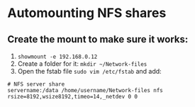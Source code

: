 # Automounting NFS shares

## Create the mount to make sure it works:
1. `showmount -e 192.168.0.12`
1. Create a folder for it: `mkdir ~/Network-files`
1. Open the fstab file `sudo vim /etc/fstab` and add:
```
# NFS server share
servername:/data /home/username/Network-files nfs
rsize=8192,wsize8192,timeo=14,_netdev 0 0
```
